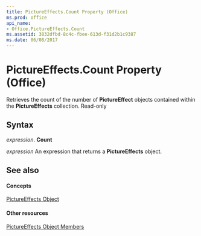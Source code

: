 ```yaml
---
title: PictureEffects.Count Property (Office)
ms.prod: office
api_name:
- Office.PictureEffects.Count
ms.assetid: 3832dfbd-8c4c-fbee-613d-f31d2b1c9387
ms.date: 06/08/2017
---
```



# PictureEffects.Count Property (Office)

Retrieves the count of the number of **PictureEffect** objects contained within the **PictureEffects** collection. Read-only


## Syntax

 _expression_. **Count**

 _expression_ An expression that returns a **PictureEffects** object.


## See also


#### Concepts


[PictureEffects Object](pictureeffects-object-office.md)
#### Other resources


[PictureEffects Object Members](pictureeffects-members-office.md)


